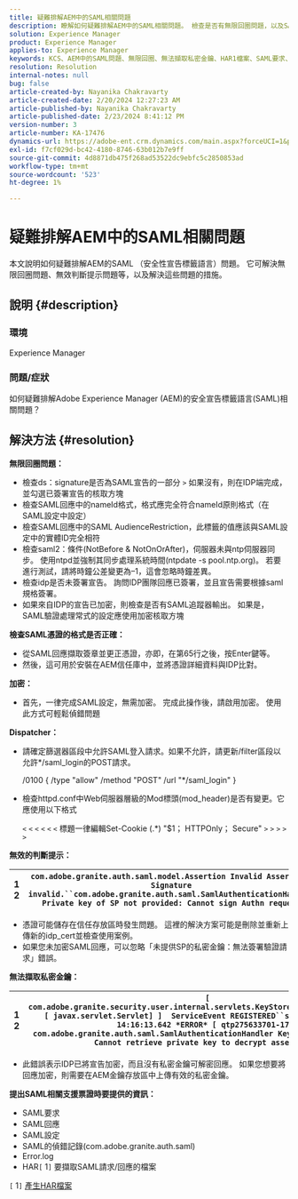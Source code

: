 ```yaml
---
title: 疑難排解AEM中的SAML相關問題
description: 瞭解如何疑難排解AEM中的SAML相關問題。 檢查是否有無限回圈問題，以及SAML憑證的格式是否正確。
solution: Experience Manager
product: Experience Manager
applies-to: Experience Manager
keywords: KCS、AEM中的SAML問題、無限回圈、無法擷取私密金鑰、HAR1檔案、SAML要求、SAML的DEBUG記錄、com.adobe.granite.auth.saml、experience manager
resolution: Resolution
internal-notes: null
bug: false
article-created-by: Nayanika Chakravarty
article-created-date: 2/20/2024 12:27:23 AM
article-published-by: Nayanika Chakravarty
article-published-date: 2/23/2024 8:41:12 PM
version-number: 3
article-number: KA-17476
dynamics-url: https://adobe-ent.crm.dynamics.com/main.aspx?forceUCI=1&pagetype=entityrecord&etn=knowledgearticle&id=c34ad2cd-86cf-ee11-9079-6045bd006239
exl-id: f7cf029d-bc42-4180-8746-63b012b7e9ff
source-git-commit: 4d8871db475f268ad53522dc9ebfc5c2850853ad
workflow-type: tm+mt
source-wordcount: '523'
ht-degree: 1%

---
```


# 疑難排解AEM中的SAML相關問題


本文說明如何疑難排解AEM的SAML （安全性宣告標籤語言）問題。 它可解決無限回圈問題、無效判斷提示問題等，以及解決這些問題的措施。

## 說明 {#description}


### <b>環境</b>

Experience Manager



### <b>問題/症狀</b>

如何疑難排解Adobe Experience Manager (AEM)的安全宣告標籤語言(SAML)相關問題？


## 解決方法 {#resolution}


<b>無限回圈問題：</b>

- 檢查ds：signature是否為SAML宣告的一部分 `>`  如果沒有，則在IDP端完成，並勾選已簽署宣告的核取方塊
- 檢查SAML回應中的nameId格式，格式應完全符合nameId原則格式（在SAML設定中設定）
- 檢查SAML回應中的SAML AudienceRestriction，此標籤的值應該與SAML設定中的實體ID完全相符
- 檢查saml2：條件(NotBefore &amp; NotOnOrAfter)，伺服器未與ntp伺服器同步。 使用ntpd並強制其同步處理系統時間(ntpdate -s pool.ntp.org)。 若要進行測試，請將時鐘公差變更為–1，這會忽略時鐘差異。
- 檢查idp是否未簽署宣告。 詢問IDP團隊回應已簽署，並且宣告需要根據saml規格簽署。
- 如果來自IDP的宣告已加密，則檢查是否有SAML追蹤器輸出。 如果是，SAML驗證處理常式的設定應使用加密核取方塊


<b>檢查SAML憑證的格式是否正確：</b>

- 從SAML回應擷取簽章並更正憑證，亦即，在第65行之後，按Enter鍵等。
- 然後，這可用於安裝在AEM信任庫中，並將憑證詳細資料與IDP比對。


<b>加密：</b>

- 首先，一律完成SAML設定，無需加密。 完成此操作後，請啟用加密。 使用此方式可輕鬆偵錯問題


<b>Dispatcher：</b>

- 請確定篩選器區段中允許SAML登入請求。如果不允許，請更新/filter區段以允許\*/saml_login的POST請求。



  /0100 { /type &quot;allow&quot; /method &quot;POST&quot; /url &quot;\*/saml_login&quot; }


- 檢查httpd.conf中Web伺服器層級的Mod標頭(mod_header)是否有變更。它應使用以下格式

  `<` `<` `<` `<` `<` `<`  標題一律編輯Set-Cookie (.\*) &quot;$1； HTTPOnly； Secure&quot; `>` `>` `>` `>` `>`


<b>無效的判斷提示：</b>


| 1<br>  2 | `com.adobe.granite.auth.saml.model.Assertion Invalid Assertion: Signature invalid.``com.adobe.granite.auth.saml.SamlAuthenticationHandler Private key of SP not provided: Cannot sign Authn request` |
| --- | --- |


- 憑證可能儲存在信任存放區時發生問題。 這裡的解決方案可能是刪除並重新上傳新的idp_cert並檢查使用案例。
- 如果您未加密SAML回應，可以忽略「未提供SP的私密金鑰：無法簽署驗證請求」錯誤。


<b>無法擷取私密金鑰：</b>


| 1<br>  2 | `[ com.adobe.granite.security.user.internal.servlets.KeyStoreManagingServlet,1121, [ javax.servlet.Servlet] ]  ServiceEvent REGISTERED``saml.log:27.01.2019 14:16:13.642 *ERROR* [ qtp275633701-179]  com.adobe.granite.auth.saml.SamlAuthenticationHandler KeyStore uninitialized. Cannot retrieve private key to decrypt assertions.` |
| --- | --- |


- 此錯誤表示IDP已將宣告加密，而且沒有私密金鑰可解密回應。 如果您想要將回應加密，則需要在AEM金鑰存放區中上傳有效的私密金鑰。


<b>提出SAML相關支援票證時要提供的資訊：</b>

- SAML要求
- SAML回應
- SAML設定
- SAML的偵錯記錄(com.adobe.granite.auth.saml)
- Error.log
- HAR`[` 1`]`  要擷取SAML請求/回應的檔案


`[` 1`]`  [產生HAR檔案](https://help.tenderapp.com/kb/troubleshooting-your-tender-site/generating-an-har-file)
